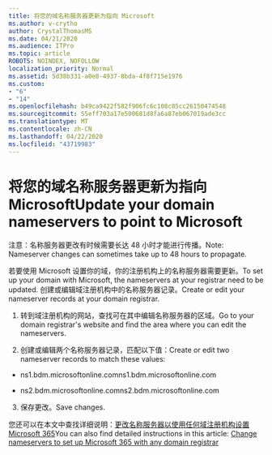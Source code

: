 ```yaml
---
title: 将您的域名称服务器更新为指向 Microsoft
ms.author: v-crytho
author: CrystalThomasMS
ms.date: 04/21/2020
ms.audience: ITPro
ms.topic: article
ROBOTS: NOINDEX, NOFOLLOW
localization_priority: Normal
ms.assetid: 5d38b331-a0e8-4937-8bda-4f8f715e1976
ms.custom:
- "6"
- "14"
ms.openlocfilehash: b49ca9422f582f906fc6c108c85cc26150474548
ms.sourcegitcommit: 55eff703a17e500681d8fa6a87eb067019ade3cc
ms.translationtype: MT
ms.contentlocale: zh-CN
ms.lasthandoff: 04/22/2020
ms.locfileid: "43719983"
---
```

# <a name="update-your-domain-nameservers-to-point-to-microsoft"></a><span data-ttu-id="79ec3-102">将您的域名称服务器更新为指向 Microsoft</span><span class="sxs-lookup"><span data-stu-id="79ec3-102">Update your domain nameservers to point to Microsoft</span></span>

<span data-ttu-id="79ec3-103">注意：名称服务器更改有时候需要长达 48 小时才能进行传播。</span><span class="sxs-lookup"><span data-stu-id="79ec3-103">Note: Nameserver changes can sometimes take up to 48 hours to propagate.</span></span>
  
<span data-ttu-id="79ec3-104">若要使用 Microsoft 设置你的域，你的注册机构上的名称服务器需要更新。</span><span class="sxs-lookup"><span data-stu-id="79ec3-104">To set up your domain with Microsoft, the nameservers at your registrar need to be updated.</span></span> <span data-ttu-id="79ec3-105">创建或编辑域注册机构中的名称服务器记录。</span><span class="sxs-lookup"><span data-stu-id="79ec3-105">Create or edit your nameserver records at your domain registrar.</span></span>
  
1. <span data-ttu-id="79ec3-106">转到域注册机构的网站，查找可在其中编辑名称服务器的区域。</span><span class="sxs-lookup"><span data-stu-id="79ec3-106">Go to your domain registrar's website and find the area where you can edit the nameservers.</span></span>

2. <span data-ttu-id="79ec3-107">创建或编辑两个名称服务器记录，匹配以下值：</span><span class="sxs-lookup"><span data-stu-id="79ec3-107">Create or edit two nameserver records to match these values:</span></span>

  - <span data-ttu-id="79ec3-108">ns1.bdm.microsoftonline.com</span><span class="sxs-lookup"><span data-stu-id="79ec3-108">ns1.bdm.microsoftonline.com</span></span>

  - <span data-ttu-id="79ec3-109">ns2.bdm.microsoftonline.com</span><span class="sxs-lookup"><span data-stu-id="79ec3-109">ns2.bdm.microsoftonline.com</span></span>

3. <span data-ttu-id="79ec3-110">保存更改。</span><span class="sxs-lookup"><span data-stu-id="79ec3-110">Save changes.</span></span>

<span data-ttu-id="79ec3-111">您还可以在本文中查找详细说明：[更改名称服务器以使用任何域注册机构设置 Microsoft 365](https://docs.microsoft.com/office365/admin/get-help-with-domains/change-nameservers-at-any-domain-registrar)</span><span class="sxs-lookup"><span data-stu-id="79ec3-111">You can also find detailed instructions in this article: [Change nameservers to set up Microsoft 365 with any domain registrar](https://docs.microsoft.com/office365/admin/get-help-with-domains/change-nameservers-at-any-domain-registrar)</span></span>
  
